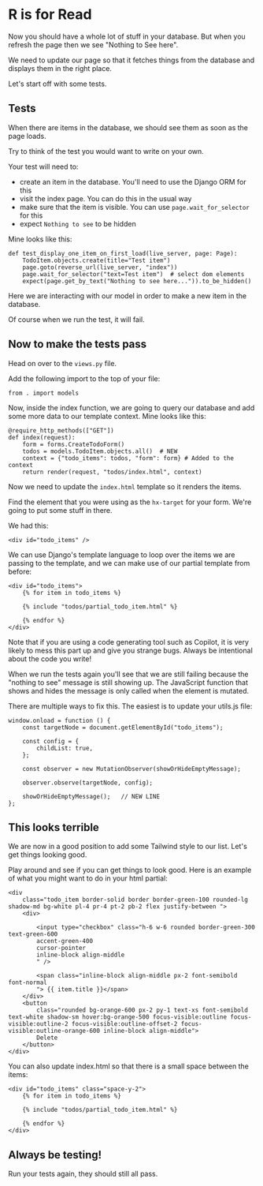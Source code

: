 # R is for Read

Now you should have a whole lot of stuff in your database. But when you refresh the page then we see "Nothing to See here".

We need to update our page so that it fetches things from the database and displays them in the right place. 

Let's start off with some tests.

## Tests 

When there are items in the database, we should see them as soon as the page loads. 

Try to think of the test you would want to write on your own.

Your test will need to:
- create an item in the database. You'll need to use the Django ORM for this
- visit the index page. You can do this in the usual way
- make sure that the item is visible. You can use `page.wait_for_selector` for this
- expect `Nothing to see` to be hidden

Mine looks like this:

```
def test_display_one_item_on_first_load(live_server, page: Page):
    TodoItem.objects.create(title="Test item")
    page.goto(reverse_url(live_server, "index"))
    page.wait_for_selector("text=Test item")  # select dom elements
    expect(page.get_by_text("Nothing to see here...")).to_be_hidden()
```

Here we are interacting with our model in order to make a new item in the database. 

Of course when we run the test, it will fail.

## Now to make the tests pass

Head on over to the `views.py` file.

Add the following import to the top of your file:

```
from . import models
```

Now, inside the index function, we are going to query our database and add some more data to our template context.  Mine looks like this:

```
@require_http_methods(["GET"])
def index(request):
    form = forms.CreateTodoForm()
    todos = models.TodoItem.objects.all()  # NEW
    context = {"todo_items": todos, "form": form} # Added to the context
    return render(request, "todos/index.html", context)
```

Now we need to update the `index.html` template so it renders the items.

Find the element that you were using as the `hx-target` for your form. We're going to put some stuff in there.

We had this:

```
<div id="todo_items" />
```

We can use Django's template language to loop over the items we are passing to the template, and we can make use of our partial template from before:

```
<div id="todo_items">
    {% for item in todo_items %}
    
    {% include "todos/partial_todo_item.html" %}
    
    {% endfor %}
</div>

```

Note that if you are using a code generating tool such as Copilot, it is very likely to mess this part up and give you strange bugs. Always be intentional about the code you write!

When we run the tests again you'll see that we are still failing because the "nothing to see" message is still showing up. The JavaScript function that shows and hides the message is only called when the element is mutated. 

There are multiple ways to fix this. The easiest is to update your utils.js file:

```
window.onload = function () {
    const targetNode = document.getElementById("todo_items");

    const config = {
        childList: true,
    };

    const observer = new MutationObserver(showOrHideEmptyMessage);

    observer.observe(targetNode, config);

    showOrHideEmptyMessage();   // NEW LINE
};

```

## This looks terrible

We are now in a good position to add some Tailwind style to our list. Let's get things looking good. 

Play around and see if you can get things to look good. Here is an example of what you might want to do in your html partial:

```
<div
    class="todo_item border-solid border border-green-100 rounded-lg shadow-md bg-white pl-4 pr-4 pt-2 pb-2 flex justify-between ">
    <div>

        <input type="checkbox" class="h-6 w-6 rounded border-green-300 text-green-600
        accent-green-400 
        cursor-pointer
        inline-block align-middle
        " />

        <span class="inline-block align-middle px-2 font-semibold font-normal
        "> {{ item.title }}</span>
    </div>
    <button
        class="rounded bg-orange-600 px-2 py-1 text-xs font-semibold text-white shadow-sm hover:bg-orange-500 focus-visible:outline focus-visible:outline-2 focus-visible:outline-offset-2 focus-visible:outline-orange-600 inline-block align-middle">
        Delete
    </button>
</div>
```

You can also update index.html so that there is a small space between the items:

```
<div id="todo_items" class="space-y-2">
    {% for item in todo_items %}

    {% include "todos/partial_todo_item.html" %}

    {% endfor %}
</div>
```

## Always be testing! 

Run your tests again, they should still all pass.